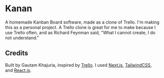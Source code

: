 # Kanan

A homemade Kanban Board software, made as a clone of Trello. I'm making this as a personal project. A Trello clone is great for me to make because I use Trello often, and as Richard Feynman said, "What I cannot create, I do not understand."

## Credits

Built by Gautam Khajuria, inspired by [Trello](https://www.trello.com). I used [Next.js](http://nextjs.org), [TailwindCSS](http://tailwindcss.com), and [React.js](http://reactjs.org).

